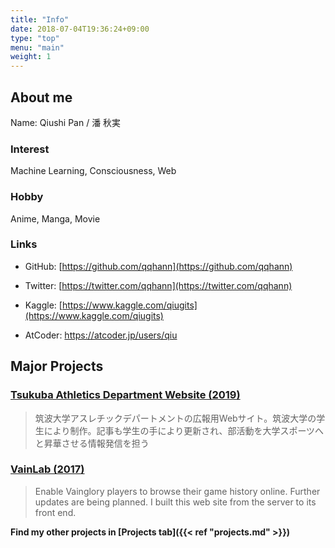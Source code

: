 ```yaml
---
title: "Info"
date: 2018-07-04T19:36:24+09:00
type: "top"
menu: "main"
weight: 1
---
```


## About me
Name: Qiushi Pan / 潘 秋実  

### Interest
Machine Learning, Consciousness, Web

### Hobby
Anime, Manga, Movie

### Links

- GitHub: [https://github.com/qqhann](https://github.com/qqhann)

- Twitter: [https://twitter.com/qqhann](https://twitter.com/qqhann)

- Kaggle: [https://www.kaggle.com/qiugits](https://www.kaggle.com/qiugits)

- AtCoder: https://atcoder.jp/users/qiu




## Major Projects
### [Tsukuba Athletics Department Website (2019)](https://athletics.tsukuba.ac.jp/)

> 筑波大学アスレチックデパートメントの広報用Webサイト。筑波大学の学生により制作。記事も学生の手により更新され、部活動を大学スポーツへと昇華させる情報発信を担う

### [VainLab (2017)](https://gitshell.net/vainlab)

> Enable Vainglory players to browse their game history online. Further updates are being planned. I built this web site from the server to its front end.

**Find my other projects in [Projects tab]({{< ref "projects.md" >}})**
